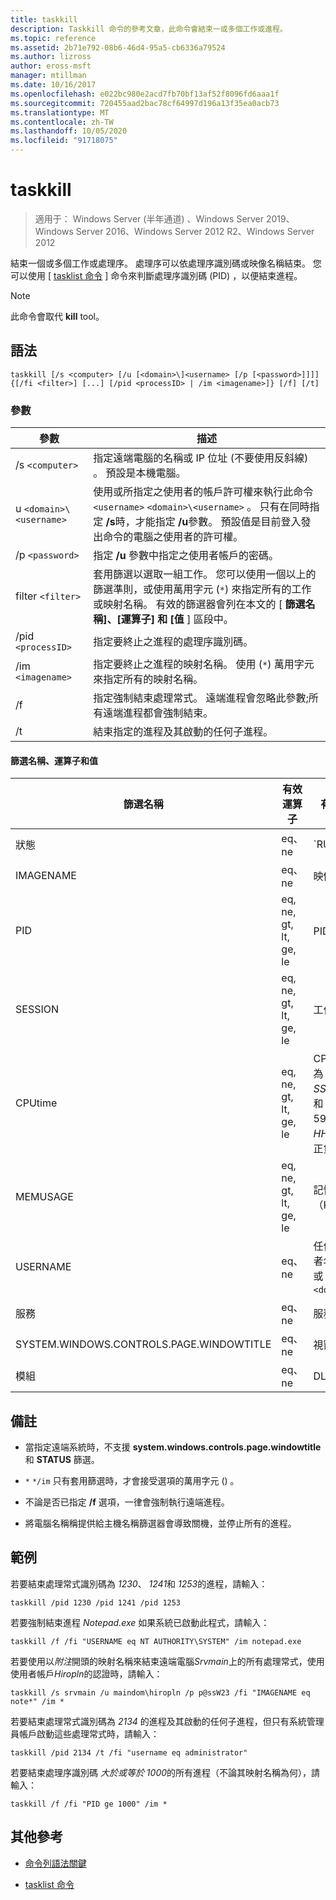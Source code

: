 ```yaml
---
title: taskkill
description: Taskkill 命令的參考文章，此命令會結束一或多個工作或進程。
ms.topic: reference
ms.assetid: 2b71e792-08b6-46d4-95a5-cb6336a79524
ms.author: lizross
author: eross-msft
manager: mtillman
ms.date: 10/16/2017
ms.openlocfilehash: e022bc980e2acd7fb70bf13af52f8096fd6aaa1f
ms.sourcegitcommit: 720455aad2bac78cf64997d196a13f35ea0acb73
ms.translationtype: MT
ms.contentlocale: zh-TW
ms.lasthandoff: 10/05/2020
ms.locfileid: "91718075"
---
```

# <a name="taskkill"></a>taskkill

> 適用于： Windows Server (半年通道) 、Windows Server 2019、Windows Server 2016、Windows Server 2012 R2、Windows Server 2012

結束一個或多個工作或處理序。 處理序可以依處理序識別碼或映像名稱結束。 您可以使用 [ [tasklist 命令](tasklist.md) ] 命令來判斷處理序識別碼 (PID) ，以便結束進程。

> [!NOTE]
> 此命令會取代 **kill** tool。

## <a name="syntax"></a>語法

```
taskkill [/s <computer> [/u [<domain>\]<username> [/p [<password>]]]] {[/fi <filter>] [...] [/pid <processID> | /im <imagename>]} [/f] [/t]
```

### <a name="parameters"></a>參數

| 參數 | 描述 |
|--|--|
|  /s `<computer>` | 指定遠端電腦的名稱或 IP 位址 (不要使用反斜線) 。 預設是本機電腦。 |
| u `<domain>\<username>` | 使用或所指定之使用者的帳戶許可權來執行此命令 `<username>` `<domain>\<username>` 。 只有在同時指定 **/s**時，才能指定 **/u**參數。 預設值是目前登入發出命令的電腦之使用者的許可權。 |
| /p `<password>` | 指定 **/u** 參數中指定之使用者帳戶的密碼。 |
| filter `<filter>` | 套用篩選以選取一組工作。 您可以使用一個以上的篩選準則，或使用萬用字元 (`*`) 來指定所有的工作或映射名稱。 有效的篩選器會列在本文的 [ **篩選名稱]、[運算子] 和 [值** ] 區段中。 |
| /pid `<processID>` | 指定要終止之進程的處理序識別碼。 |
| /im `<imagename>` | 指定要終止之進程的映射名稱。 使用 (`*`) 萬用字元來指定所有的映射名稱。 |
| /f | 指定強制結束處理常式。 遠端進程會忽略此參數;所有遠端進程都會強制結束。 |
| /t | 結束指定的進程及其啟動的任何子進程。 |

#### <a name="filter-names-operators-and-values"></a>篩選名稱、運算子和值

| 篩選名稱 | 有效運算子 | 有效的值 (s)  |
|--|--|--|
| 狀態 | eq、ne | `RUNNING | NOT RESPONDING | UNKNOWN` |
| IMAGENAME | eq、ne | 映像名稱 |
| PID | eq, ne, gt, lt, ge, le | PID 值 |
| SESSION | eq, ne, gt, lt, ge, le | 工作階段編號 |
| CPUtime | eq, ne, gt, lt, ge, le | CPU 時間格式為 *HH： MM： SS*，其中 *MM* 和 *SS* 介於0和59之間，而 *HH* 是任何不帶正負號的數位 |
| MEMUSAGE | eq, ne, gt, lt, ge, le | 記憶體使用量（KB） |
| USERNAME | eq、ne | 任何有效的使用者名稱 (`<user>` 或 `<domain\user>`)  |
| 服務 | eq、ne | 服務名稱 |
| SYSTEM.WINDOWS.CONTROLS.PAGE.WINDOWTITLE | eq、ne | 視窗標題 |
| 模組 | eq、ne | DLL 名稱 |

## <a name="remarks"></a>備註

- 當指定遠端系統時，不支援 **system.windows.controls.page.windowtitle** 和 **STATUS** 篩選。

- `*` `*/im` 只有套用篩選時，才會接受選項的萬用字元 () 。

- 不論是否已指定 **/f** 選項，一律會強制執行遠端進程。

- 將電腦名稱稱提供給主機名稱篩選器會導致關機，並停止所有的進程。

## <a name="examples"></a>範例

若要結束處理常式識別碼為 *1230*、 *1241*和 *1253*的進程，請輸入：

```
taskkill /pid 1230 /pid 1241 /pid 1253
```

若要強制結束進程 *Notepad.exe* 如果系統已啟動此程式，請輸入：

```
taskkill /f /fi "USERNAME eq NT AUTHORITY\SYSTEM" /im notepad.exe
```

若要使用以*附注*開頭的映射名稱來結束遠端電腦*Srvmain*上的所有處理常式，使用使用者帳戶*Hiropln*的認證時，請輸入：

```
taskkill /s srvmain /u maindom\hiropln /p p@ssW23 /fi "IMAGENAME eq note*" /im *
```

若要結束處理常式識別碼為 *2134* 的進程及其啟動的任何子進程，但只有系統管理員帳戶啟動這些處理常式時，請輸入：

```
taskkill /pid 2134 /t /fi "username eq administrator"
```

若要結束處理序識別碼 *大於或等於 1000*的所有進程（不論其映射名稱為何），請輸入：

```
taskkill /f /fi "PID ge 1000" /im *
```

## <a name="additional-references"></a>其他參考

- [命令列語法關鍵](command-line-syntax-key.md)

- [tasklist 命令](tasklist.md)
